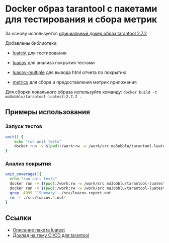 # Docker образ tarantool с пакетами для тестирования и сбора метрик

За основу используется [официальный докер образ tarantool 2.7.2](https://hub.docker.com/r/tarantool/tarantool/)

Добавлены библиотеки:
* [luatest](https://github.com/tarantool/luatest) для тестирования
  
* [luacov](https://github.com/keplerproject/luacov) для анализа покрытия тестами

* [luacov-multiple](https://github.com/to-kr/luacov-multiple) для вывода html отчета по покрытию

* [metrics](https://github.com/tarantool/metrics) для сбора и предоставления метрик приложения

Для сборки локального образа используйте команду:
`docker build -t ma3obblu/tarantool-luatest:2.7.2 .`

## Примеры использования

### Запуск тестов
```bash
unit() {
    echo "run unit tests"
    docker run -v $(pwd):/work:rw -w /work/src ma3obblu/tarantool-luatest:2.7.2 luatest -v
}
```

### Анализ покрытия
```bash
unit_coverage(){
  echo "run unit tests"
  docker run -v $(pwd):/work:rw -w /work/src ma3obblu/tarantool-luatest:2.7.2 luatest --coverage
  docker run -v $(pwd):/work:rw -w /work/src ma3obblu/tarantool-luatest:2.7.2 luacov .
  grep -A999 '^Summary' ./src/luacov.report.out
  rm -f ./src/luacov.*.out*
}
```

## Ссылки
- [Описание пакета luatest](https://www.tarantool.io/ru/doc/latest/reference/reference_rock/luatest/luatest_overview/)
- [Доклад на тему CI/CD для tarantool](https://youtu.be/heXXvlmADNA)